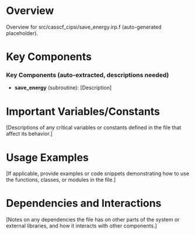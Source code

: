 # Overview

Overview for src/casscf_cipsi/save_energy.irp.f (auto-generated placeholder).

# Key Components

### Key Components (auto-extracted, descriptions needed)
- **save_energy** (subroutine): [Description]

# Important Variables/Constants

[Descriptions of any critical variables or constants defined in the file that affect its behavior.]

# Usage Examples

[If applicable, provide examples or code snippets demonstrating how to use the functions, classes, or modules in the file.]

# Dependencies and Interactions

[Notes on any dependencies the file has on other parts of the system or external libraries, and how it interacts with other components.]

